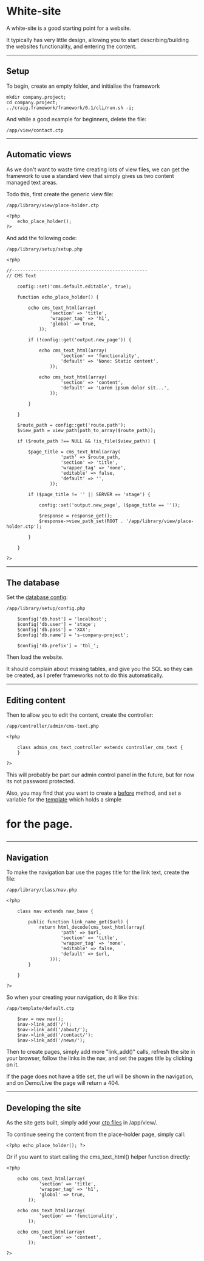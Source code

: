 
# White-site

A white-site is a good starting point for a website.

It typically has very little design, allowing you to start describing/building the websites functionality, and entering the content.

---

## Setup

To begin, create an empty folder, and initialise the framework

	mkdir company.project;
	cd company.project;
	../craig.framework/framework/0.1/cli/run.sh -i;

And while a good example for beginners, delete the file:

	/app/view/contact.ctp

---

## Automatic views

As we don't want to waste time creating lots of view files, we can get the framework to use a standard view that simply gives us two content managed text areas.

Todo this, first create the generic view file:

	/app/library/view/place-holder.ctp

	<?php
		echo_place_holder();
	?>

And add the following code:

	/app/library/setup/setup.php

	<?php

	//--------------------------------------------------
	// CMS Text

		config::set('cms.default.editable', true);

		function echo_place_holder() {

			echo cms_text_html(array(
					'section' => 'title',
					'wrapper_tag' => 'h1',
					'global' => true,
				));

			if (!config::get('output.new_page')) {

				echo cms_text_html(array(
						'section' => 'functionality',
						'default' => 'None: Static content',
					));

				echo cms_text_html(array(
						'section' => 'content',
						'default' => 'Lorem ipsum dolor sit...',
					));

			}

		}

		$route_path = config::get('route.path');
		$view_path = view_path(path_to_array($route_path));

		if ($route_path !== NULL && !is_file($view_path)) {

			$page_title = cms_text_html(array(
						'path' => $route_path,
						'section' => 'title',
						'wrapper_tag' => 'none',
						'editable' => false,
						'default' => '',
					));

			if ($page_title != '' || SERVER == 'stage') {

				config::set('output.new_page', ($page_title == ''));

				$response = response_get();
				$response->view_path_set(ROOT . '/app/library/view/place-holder.ctp');

			}

		}

	?>

---

## The database

Set the [database config](../../doc/system/database.md):

	/app/library/setup/config.php

		$config['db.host'] = 'localhost';
		$config['db.user'] = 'stage';
		$config['db.pass'] = 'XXX';
		$config['db.name'] = 's-company-project';

		$config['db.prefix'] = 'tbl_';

Then load the website.

It should complain about missing tables, and give you the SQL so they can be created, as I prefer frameworks not to do this automatically.

---

## Editing content

Then to allow you to edit the content, create the controller:

	/app/controller/admin/cms-text.php

	<?php

		class admin_cms_text_controller extends controller_cms_text {
		}

	?>

This will probably be part our admin control panel in the future, but for now its not password protected.

Also, you may find that you want to create a [before](../../doc/setup/controllers.md) method, and set a variable for the [template](../../doc/setup/templates.md) which holds a simple <h1> for the page.

---

## Navigation

To make the navigation bar use the pages title for the link text, create the file:

	/app/library/class/nav.php

	<?php

		class nav extends nav_base {

			public function link_name_get($url) {
				return html_decode(cms_text_html(array(
						'path' => $url,
						'section' => 'title',
						'wrapper_tag' => 'none',
						'editable' => false,
						'default' => $url,
					)));
			}

		}

	?>

So when your creating your navigation, do it like this:

	/app/template/default.ctp

		$nav = new nav();
		$nav->link_add('/');
		$nav->link_add('/about/');
		$nav->link_add('/contact/');
		$nav->link_add('/news/');

Then to create pages, simply add more "link_add()" calls, refresh the site in your browser, follow the links in the nav, and set the pages title by clicking on it.

If the page does not have a title set, the url will be shown in the navigation, and on Demo/Live the page will return a 404.

---

## Developing the site

As the site gets built, simply add your [ctp files](../../doc/setup/views.md) in /app/view/.

To continue seeing the content from the place-holder page, simply call:

	<?php echo_place_holder(); ?>

Or if you want to start calling the cms_text_html() helper function directly:

	<?php

		echo cms_text_html(array(
				'section' => 'title',
				'wrapper_tag' => 'h1',
				'global' => true,
			));

		echo cms_text_html(array(
				'section' => 'functionality',
			));

		echo cms_text_html(array(
				'section' => 'content',
			));

	?>
